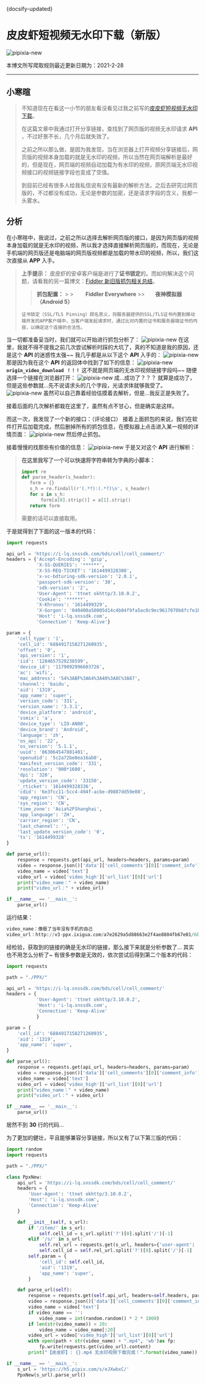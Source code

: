 {docsify-updated}

# 皮皮虾短视频无水印下载（新版）

![pipixia-new](./img/pipixia.png)

本博文所写爬取规则最近更新日期为：2021-2-28

---

## 小寒暄

> 不知道现在在看这一小节的朋友看没看见过我之前写的[皮皮虾短视频无水印下载](./皮皮虾短视频无水印下载.md)。
>
> 在这篇文章中我通过打开分享链接，查找到了网页版的视频无水印请求 **API** ，不过好景不长，几个月后就失效了。
>
> 之前之所以那么做，是因为我发现，当在浏览器上打开视频分享链接后，网页版的视频本身加载的就是无水印的视频，所以当然在网页端解析是最好的，但是现在，网页端的视频自动加载为有水印的视频，原网页端无水印视频接口的视频链接字段也变成了空值。
>
> 到目前已经有很多人给我私信说有没有最新的解析方法，之后去研究过网页版的，不过都没有成功，无论是参数的加密，还是请求字段的含义，我都一头雾水。

## 分析

在小寒暄中，我说过，之前之所以选择去解析网页版的接口，是因为网页版的视频本身加载的就是无水印的视频，所以我才选择直接解析网页版的，而现在，无论是手机端的网页版还是电脑端的网页版视频都是加载的带水印的视频，所以，我们这次直接从 **APP** 入手。

> **上手提示：** 皮皮虾的安卓客户端是进行了**证书锁定**的。而如何解决这个问题，请看我的另一篇博文：[Fiddler 新旧版抓包相关总结](/skill/Fiddler新旧版抓包相关总结.md)。
>
> > **抓包配置：** > > &nbsp;&nbsp;&nbsp;&nbsp;&nbsp;&nbsp;&nbsp;**Fiddler Everywhere** >>&nbsp;&nbsp;&nbsp;&nbsp;&nbsp;&nbsp;&nbsp;**夜神模拟器（Android 5）**
>
> `证书锁定（SSL/TLS Pinning）顾名思义，将服务器提供的SSL/TLS证书内置到移动端开发的APP客户端中，当客户端发起请求时，通过比对内置的证书和服务器端证书的内容，以确定这个连接的合法性。`

当一切都准备妥当时，我们就可以开始进行抓包分析了：
![pipixia-new](./img/pipixia-new1.png)
在这里，我就不得不提我之前几次尝试解析时踩的大坑了，真的不知道是我的原因，还是这个 **API** 的迷惑性太强~~
我几乎都是从以下这个 **API** 入手的：
![pipixia-new](./img/pipixia-new2.png)
那是因为我在这个 **API** 的返回体中找到了如下的信息：
![pipixia-new](./img/pipixia-new3.png)
**`origin_video_download ！！！`** 这不就是网页端的无水印视频链接字段吗~~
随便选择一个链接在浏览器打开：
![pipixia-new](./img/pipixia-new4.png)
成...成功了？？？
就算是成功了，但是这些参数就...先不说请求头的几个字段，光请求体就够我受了。
![pipixia-new](./img/pipixia-new5.png)
虽然可以自己靠着经验估摸着去解析，但是...我反正是失败了。

接着后面的几次解析都栽在这里了，虽然有点不甘心，但是确实是这样。

而这一次，我发现了一个新的接口：（评论接口）
接着上面抓包的来说，我们在软件打开后加载完成，然后删掉所有的抓包信息，在模拟器上点击进入某一视频的详情页面：
![pipixia-new](./img/pipixia-new6.png)
然后停止抓包。

接着慢慢的找那些有价值的信息：
![pipixia-new](./img/pipixia-new7.png)
于是又对这个 **API** 进行解析：

> **在这里我写了一个可以快速将字符串转为字典的小脚本：**
>
> ```python
> import re
> def parse_header(s_header):
>    form = {}
>    s_h = re.findall(r'(.*?):(.*?)\n', s_header)
>    for a in s_h:
>        form[a[0].strip()] = a[1].strip()
>    return form
> ```
>
> 需要的话可以直接取用。

于是就得到了下面的这一版本的代码：

```python
import requests

api_url = 'https://i-lq.snssdk.com/bds/cell/cell_comment/'
headers = {'Accept-Encoding': 'gzip',
           'X-SS-QUERIES': '******',
           'X-SS-REQ-TICKET': '1614499328380',
           'x-vc-bdturing-sdk-version': '2.0.1',
           'passport-sdk-version': '30',
           'sdk-version': '2',
           'User-Agent': 'ttnet okhttp/3.10.0.2',
           'Cookie': '******',
           'X-Khronos': '1614499329',
           'X-Gorgon': '040400a50005d14c4b04f9fa5ac0c9ec9617070b6fcfe1bff0f2',
           'Host': 'i-lq.snssdk.com',
           'Connection': 'Keep-Alive'}

param = {
    'cell_type': '1',
    'cell_id': '6884917158271260935',
    'offset': '0',
    'api_version': '1',
    'iid': '1284657529238599',
    'device_id': '1179092996603726',
    'ac': 'wifi',
    'mac_address': '54%3ABF%3A64%3A48%3A8C%3A87',
    'channel': 'baidu',
    'aid': '1319',
    'app_name': 'super',
    'version_code': '331',
    'version_name': '3.3.1',
    'device_platform': 'android',
    'ssmix': 'a',
    'device_type': 'LIO-AN00',
    'device_brand': 'Android',
    'language': 'zh',
    'os_api': '22',
    'os_version': '5.1.1',
    'uuid': '863064547881401',
    'openudid': '5c2a72be0ea16ab0',
    'manifest_version_code': '331',
    'resolution': '900*1600',
    'dpi': '320',
    'update_version_code': '33150',
    '_rticket': '1614499328336',
    'cdid': '6e3fcc11-5cc4-494f-acbe-d9887dd59e08',
    'app_region': 'CN',
    'sys_region': 'CN',
    'time_zone': 'Asia%2FShanghai',
    'app_language': 'ZH',
    'carrier_region': 'CN',
    'last_channel': '',
    'last_update_version_code': '0',
    'ts': '1614499328'
}

def parse_url():
    response = requests.get(api_url, headers=headers, params=param)
    video = response.json()['data']['cell_comments'][0]['comment_info']['item']['video']
    video_name = video['text']
    video_url = video['video_high']['url_list'][0]['url']
    print("video_name：" + video_name)
    print("video_url：" + video_url)

if __name__ == '__main__':
    parse_url()
```

运行结果：

```python
video_name：像极了当年没有手机的自己
video_url：http://v3-ppx.ixigua.com/a7e2629a5d88663e2f4ae8804fb67e01/603b62d7/video/m/220de8d705970384c929ba5f75e150f20b9116625db80000645ef6706767/?a=1319&br=1280&bt=320&cd=0%7C0%7C0&ch=0&cr=0&cs=0&cv=1&dr=6&ds=6&er=&l=202102281630490101351550433E018EB7&lr=&mime_type=video_mp4&pl=0&qs=0&rc=am80ZzNxamQ1eDMzaWYzM0ApPDU0NDdnaGQ8Nzw7ZzdnPGcyay5mZG8yNDNfLS1jMTBzczMzYC5gXmJjYDUyNGI2YjE6Yw%3D%3D&vl=&vr=
```

经检验，获取到的链接的确是无水印的链接，那么接下来就是分析参数了...
其实也不用怎么分析了~
有很多参数是无效的，依次尝试后得到第二个版本的代码：

```python
import requests

path = "./PPX/"

api_url = 'https://i-lq.snssdk.com/bds/cell/cell_comment/'
headers = {
           'User-Agent': 'ttnet okhttp/3.10.0.2',
           'Host': 'i-lq.snssdk.com',
           'Connection': 'Keep-Alive'
           }

param = {
    'cell_id': '6884917158271260935',
    'aid': '1319',
    'app_name': 'super',
}

def parse_url():
    response = requests.get(api_url, headers=headers, params=param)
    video = response.json()['data']['cell_comments'][0]['comment_info']['item']['video']
    video_name = video['text']
    video_url = video['video_high']['url_list'][0]['url']
    print("video_name：" + video_name)
    print("video_url：" + video_url)

if __name__ == '__main__':
    parse_url()
```

居然不到 **30** 行的代码...

为了更加的健壮，平且能够兼容分享链接，所以又有了以下第三版的代码：

```python
import random
import requests

path = "./PPX/"

class PpxNew:
    api_url = 'https://i-lq.snssdk.com/bds/cell/cell_comment/'
    headers = {
        'User-Agent': 'ttnet okhttp/3.10.0.2',
        'Host': 'i-lq.snssdk.com',
        'Connection': 'Keep-Alive'
    }

    def __init__(self, s_url):
        if '/item/' in s_url:
            self.cell_id = s_url.split('?')[0].split('/')[-1]
        elif '/s/' in s_url:
            self.rel_url = requests.get(s_url, headers={'user-agent': 'Mozilla/5.0 (Windows NT 10.0; Win64; x64)'}).url
            self.cell_id = self.rel_url.split('?')[0].split('/')[-1]
        self.param = {
            'cell_id': self.cell_id,
            'aid': '1319',
            'app_name': 'super',
        }

    def parse_url(self):
        response = requests.get(self.api_url, headers=self.headers, params=self.param)
        video = response.json()['data']['cell_comments'][0]['comment_info']['item']['video']
        video_name = video['text']
        if video_name == '':
            video_name = int(random.random() * 2 * 1000)
        if len(str(video_name)) > 20:
            video_name = video_name[:20]
        video_url = video['video_high']['url_list'][0]['url']
        with open(path + str(video_name) + ".mp4", 'wb')as fp:
            fp.write(requests.get(video_url).content)
        print("【皮皮虾】: {}.mp4 无水印视频下载完成！".format(video_name))

if __name__ == '__main__':
    s_url = 'https://h5.pipix.com/s/eJXwbxC/'
    PpxNew(s_url).parse_url()
```
